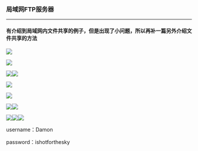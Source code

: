 ### 局域网FTP服务器

---

#### 有介绍到局域网内文件共享的例子，但是出现了小问题，所以再补一篇另外介绍文件共享的方法

![](/assets/FTP_01.png)

![](/assets/FTP_02.png)

![](/assets/FTP_03.png)![](/assets/FTP_04.png)

![](/assets/FTP_05.png)

![](/assets/FTP_06.png)

![](/assets/FTP_07.png)![](/assets/FTP_08.png)

![](/assets/FTP_09.png)![](/assets/FTP_10.png)![](/assets/FTP_11.png)

username：Damon

password：ishotforthesky

